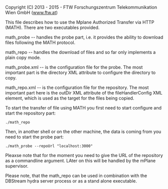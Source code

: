 Copyright (C) 2013 - 2015 - FTW Forschungszentrum Telekommunikation Wien GmbH (www.ftw.at) 

This file describes how to use the Mplane Authorized Transfer via HTTP (MATH). There are two executables provided.

math_probe -- handles the probe part, i.e. it provides the ability to download files following the MATH protocol.

math_repo  -- handles the download of files and so far only implements a plain copy mode.

math_probe.xml -- is the configuration file for the probe. The most important part is the directory XML attribute to
configure the directory to copy.

math_repo.xml -- is the configuration file for the repository. The most important part here is the outDir XML attribute of the fileHandlerConfig XML element, which is used as the target for the files being copied.


To start the transfer of file using MATH you first need to start configure and start the repository part:

```
./math_repo
```

Then, in another shell or on the other machine, the data is coming from you need to start the probe part:

```
./math_probe --repoUrl "localhost:3000"
```

Pleaxse note that for the moment you need to give the URL of the repository as a commandline argument. LAter on this will be handled by the mPlane supervisor.

Please note, that the math_repo can be used in combination with the DBStream hydra server process or as a stand alone executable.


